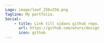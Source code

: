 ```yaml
---
Logo: image/leaf_256x256.png
Tagline: My portfolio.
Social:
    - title: Link till sidans github repo.
      url: https://github.com/wtors/design
      icon: github
---
```

